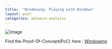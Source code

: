 ```yaml
---
title:  "Windowing: Playing with Windows"
layout: post
categories: malware-analysis
---
```



![image](https://github.com/user-attachments/assets/62bdf730-dc8e-4b30-90fd-0d1ea0d447a4)



Find the Proof-Of-Concept(PoC) here : [Windowing](https://github.com/xelemental/Windows-Toolkit/blob/main/windowing.cpp)

